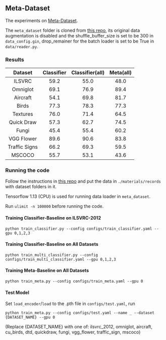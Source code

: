 ## Meta-Dataset

The experiments on [Meta-Dataset](https://arxiv.org/abs/1903.03096).

The `meta_dataset` folder is cloned from [this repo](https://github.com/google-research/meta-dataset), its original data augmentation is disabled and the shuffle_buffer_size is set to be 300 in `data_config.gin`, drop_remainer for the batch loader is set to be True in `data/reader.py`.

### Results

Dataset|Classifier|Classifier(all)|Meta(all)
:-:|:-:|:-:|:-:
ILSVRC|59.2|55.0|48.0
Omniglot|69.1|76.9|89.4
Aircraft|54.1|69.8|81.7
Birds|77.3|78.3|77.3
Textures|76.0|71.4|64.5
Quick Draw|57.3|62.7|74.5
Fungi|45.4|55.4|60.2
VGG Flower|89.6|90.6|83.8
Traffic Signs|66.2|69.3|59.5
MSCOCO|55.7|53.1|43.6

### Running the code

Follow the instructions in [this repo](https://github.com/google-research/meta-dataset) and put the data in `./materials/records` with dataset folders in it.

Tensorflow 1.13 (CPU) is used for running data loader in `meta_dataset`.

Run `ulimit -n 100000` before running the code.

#### Training Classifier-Baseline on ILSVRC-2012
```
python train_classifier.py --config configs/train_classifier.yaml --gpu 0,1,2,3
```

#### Training Classifier-Baseline on All Datasets
```
python train_multi_classifier.py --config configs/train_multi_classifier.yaml --gpu 0,1,2,3
```

#### Training Meta-Baseline on All Datasets
```
python train_meta.py --config configs/train_meta.yaml --gpu 0
```

#### Test Model

Set `load_encoder`/`load` to the .pth file in `configs/test.yaml`, run
```
python train_meta.py --config configs/test.yaml --name _ --dataset {DATASET_NAME} --gpu 0
```
(Replace {DATASET_NAME} with one of: ilsvrc_2012, omniglot, aircraft, cu_birds, dtd, quickdraw, fungi, vgg_flower, traffic_sign, mscoco)
